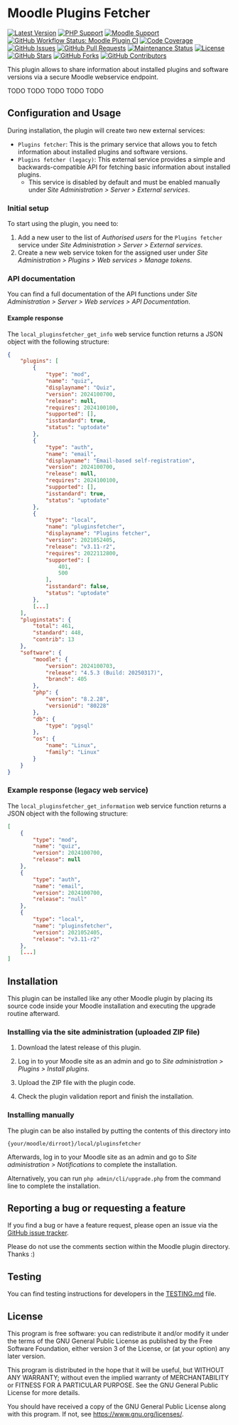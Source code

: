 # Moodle Plugins Fetcher

[![Latest Version](https://img.shields.io/github/v/release/lucaboesch/moodle-local_pluginsfetcher)](https://github.com/lucaboesch/moodle-local_pluginsfetcher/releases)
[![PHP Support](https://img.shields.io/badge/PHP-7.4%20--%208.4-blue)](https://github.com/lucaboesch/moodle-local_pluginsfetcher)
[![Moodle Support](https://img.shields.io/badge/Moodle-4.1%20--%205.0-orange)](https://github.com/lucaboesch/moodle-local_pluginsfetcher)
[![GitHub Workflow Status: Moodle Plugin CI](https://img.shields.io/github/actions/workflow/status/lucaboesch/moodle-local_pluginsfetcher/moodle-plugin-ci.yml?label=Moodle%20Plugin%20CI)](https://github.com/lucaboesch/moodle-local_pluginsfetcher/actions/workflows/moodle-plugin-ci.yml)
[![Code Coverage](https://img.shields.io/coverallsCoverage/github/lucaboesch/moodle-local_pluginsfetcher)](https://coveralls.io/github/lucaboesch/moodle-local_pluginsfetcher)
[![GitHub Issues](https://img.shields.io/github/issues/lucaboesch/moodle-local_pluginsfetcher)](https://github.com/lucaboesch/moodle-local_pluginsfetcher/issues)
[![GitHub Pull Requests](https://img.shields.io/github/issues-pr/lucaboesch/moodle-local_pluginsfetcher)](https://github.com/lucaboesch/moodle-local_pluginsfetcher/pulls)
[![Maintenance Status](https://img.shields.io/maintenance/yes/9999)](https://github.com/lucaboesch/moodle-local_pluginsfetcher/)
[![License](https://img.shields.io/github/license/lucaboesch/moodle-local_pluginsfetcher)](https://github.com/lucaboesch/moodle-local_pluginsfetcher/blob/master/LICENSE)
[![GitHub Stars](https://img.shields.io/github/stars/lucaboesch/moodle-local_pluginsfetcher?style=social)](https://github.com/lucaboesch/moodle-local_pluginsfetcher/stargazers)
[![GitHub Forks](https://img.shields.io/github/forks/lucaboesch/moodle-local_pluginsfetcher?style=social)](https://github.com/lucaboesch/moodle-local_pluginsfetcher/network/members)
[![GitHub Contributors](https://img.shields.io/github/contributors/lucaboesch/moodle-local_pluginsfetcher?style=social)](https://github.com/lucaboesch/moodle-local_pluginsfetcher/graphs/contributors)

This plugin allows to share information about installed plugins and software versions via a secure Moodle webservice
endpoint.

TODO TODO TODO TODO TODO


## Configuration and Usage

During installation, the plugin will create two new external services:

- `Plugins fetcher`: This is the primary service that allows you to fetch information about installed plugins and
  software versions.
- `Plugins fetcher (legacy)`: This external service provides a simple and backwards-compatible API for fetching basic
  information about installed plugins.
  - This service is disabled by default and must be enabled manually under _Site Administration > Server > External
    services_.

### Initial setup

To start using the plugin, you need to:

1. Add a new user to the list of _Authorised users_ for the `Plugins fetcher` service under _Site Administration >
   Server > External services_. 
2. Create a new web service token for the assigned user under _Site Administration > Plugins > Web services > Manage
   tokens_.


### API documentation

You can find a full documentation of the API functions under _Site Administration > Server > Web services > API
Documentation_.


#### Example response

The `local_pluginsfetcher_get_info` web service function returns a JSON object with the following structure:

```json
{
    "plugins": [
        {
            "type": "mod",
            "name": "quiz",
            "displayname": "Quiz",
            "version": 2024100700,
            "release": null,
            "requires": 2024100100,
            "supported": [],
            "isstandard": true,
            "status": "uptodate"
        },
        {
            "type": "auth",
            "name": "email",
            "displayname": "Email-based self-registration",
            "version": 2024100700,
            "release": null,
            "requires": 2024100100,
            "supported": [],
            "isstandard": true,
            "status": "uptodate"
        },
        {
            "type": "local",
            "name": "pluginsfetcher",
            "displayname": "Plugins fetcher",
            "version": 2021052405,
            "release": "v3.11-r2",
            "requires": 2022112800,
            "supported": [
                401,
                500
            ],
            "isstandard": false,
            "status": "uptodate"
        },
        [...]
    ],
    "pluginstats": {
        "total": 461,
        "standard": 448,
        "contrib": 13
    },
    "software": {
        "moodle": {
            "version": 2024100703,
            "release": "4.5.3 (Build: 20250317)",
            "branch": 405
        },
        "php": {
            "version": "8.2.28",
            "versionid": "80228"
        },
        "db": {
            "type": "pgsql"
        },
        "os": {
            "name": "Linux",
            "family": "Linux"
        }
    }
}
```

### Example response (legacy web service)

The `local_pluginsfetcher_get_information` web service function returns a JSON object with the following structure:

```json
[
    {
        "type": "mod",
        "name": "quiz",
        "version": 2024100700,
        "release": null
    },
    {
        "type": "auth",
        "name": "email",
        "version": 2024100700,
        "release": "null"
    },
    {
        "type": "local",
        "name": "pluginsfetcher",
        "version": 2021052405,
        "release": "v3.11-r2"
    },
    [...]
]
```



## Installation

This plugin can be installed like any other Moodle plugin by placing its source code inside your Moodle installation and
executing the upgrade routine afterward.


### Installing via the site administration (uploaded ZIP file)

1. Download the latest release of this plugin.

2. Log in to your Moodle site as an admin and go to _Site administration > Plugins > Install plugins_.
3. Upload the ZIP file with the plugin code.
4. Check the plugin validation report and finish the installation.


### Installing manually

The plugin can be also installed by putting the contents of this directory into

```
{your/moodle/dirroot}/local/pluginsfetcher
```

Afterwards, log in to your Moodle site as an admin and go to _Site administration > Notifications_ to complete the
installation.

Alternatively, you can run `php admin/cli/upgrade.php` from the command line to complete the installation.


## Reporting a bug or requesting a feature

If you find a bug or have a feature request, please open an issue via the [GitHub issue tracker](https://github.com/locaboesch/moodle-local_pluginsfetcher/issues).

Please do not use the comments section within the Moodle plugin directory. Thanks :)


## Testing

You can find testing instructions for developers in the [TESTING.md](TESTING.md) file.


## License

This program is free software: you can redistribute it and/or modify it under
the terms of the GNU General Public License as published by the Free Software
Foundation, either version 3 of the License, or (at your option) any later
version.

This program is distributed in the hope that it will be useful, but WITHOUT ANY
WARRANTY; without even the implied warranty of MERCHANTABILITY or FITNESS FOR A
PARTICULAR PURPOSE.  See the GNU General Public License for more details.

You should have received a copy of the GNU General Public License along with
this program.  If not, see <https://www.gnu.org/licenses/>.
